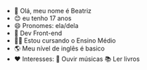 - 👋 Olá, meu nome é Beatriz
- 😊 eu tenho 17 anos
- 😄 Pronomes: ela/dela
- 🌱 Dev Front-end
- 👩‍🎓 Estou cursando o Ensino Médio
- 🌎 Meu nível de inglês é basico
- ❤ Interesses:
    🎵 Ouvir músicas
    📚 Ler livros
<!---
bia-pequeno/bia-pequeno is a ✨ special ✨ repository because its `README.md` (this file) appears on your GitHub profile.
You can click the Preview link to take a look at your changes.
--->
